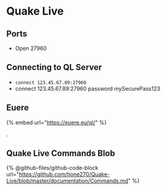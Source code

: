 # Quake Live

## Ports

* Open 27960

## Connecting to QL Server

* `connect 123.45.67.89:27960`
* connect 123.45.67.89:27960 password mySecurePass123

## Euere

{% embed url="https://euere.eu/ql/" %}

.

## Quake Live Commands Blob

{% @github-files/github-code-block url="https://github.com/tjone270/Quake-Live/blob/master/documentation/Commands.md" %}

